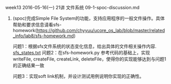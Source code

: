 week13 2016-05-16(一)
21讲 文件系统
09-1-spoc-discussion.md

1. (spoc)完成Simple File System的功能，支持应用程序的一般文件操作。具体帮助和要求信息请看sfs-homework(https://github.com/chyyuu/ucore_os_lab/blob/master/related_info/lab8/sfs-homework.md)

	问题1：根据sfs文件系统的状态变化信息，给出具体的文件相关操作内容.
	[sfs_states.txt](https://github.com/HSYLCJ/OS_ExerciseAnwer/blob/master/09-1-spoc-discussion-ans/sfs_states.txt)
	问题2：在sfs-homework.py 参考代码的基础上，实现 writeFile, createFile, createLink, deleteFile，使得你的实现能够达到与问题1的正确结果一致

	问题3：实现soft link机制，并设计测试用例说明你实现的正确性。

